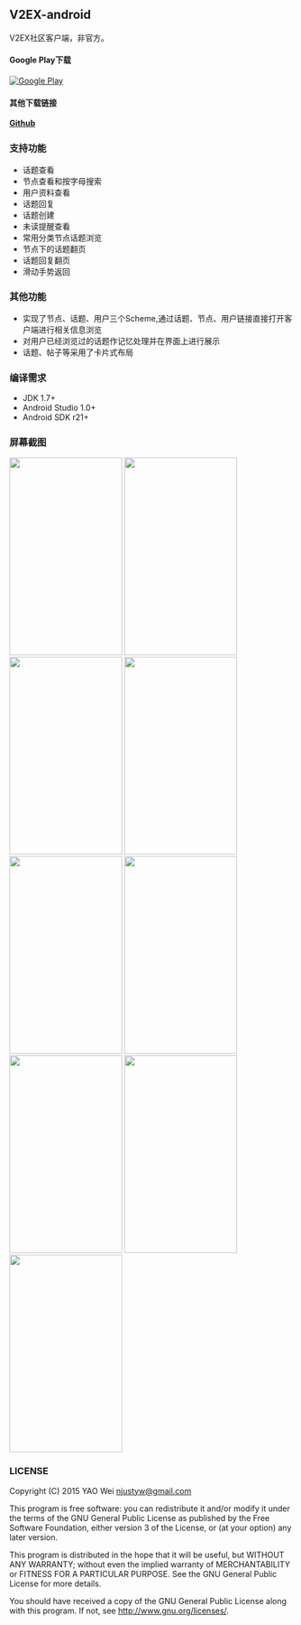 ## V2EX-android

V2EX社区客户端，非官方。

#### Google Play下载
[![Google Play](http://developer.android.com/images/brand/en_generic_rgb_wo_45.png)](https://play.google.com/store/apps/details?id=com.yaoyumeng.v2ex)

#### 其他下载链接

[**Github**](https://github.com/greatyao/v2ex-android/releases/download/1.2.5/v2ex-android-v1.2.5.apk)


### 支持功能

 * 话题查看
 * 节点查看和按字母搜索
 * 用户资料查看
 * 话题回复
 * 话题创建
 * 未读提醒查看
 * 常用分类节点话题浏览
 * 节点下的话题翻页
 * 话题回复翻页
 * 滑动手势返回

### 其他功能

 * 实现了节点、话题、用户三个Scheme,通过话题、节点、用户链接直接打开客户端进行相关信息浏览
 * 对用户已经浏览过的话题作记忆处理并在界面上进行展示
 * 话题、帖子等采用了卡片式布局

### 编译需求

* JDK 1.7+
* Android Studio 1.0+
* Android SDK r21+


### 屏幕截图

<img src="https://raw.github.com/greatyao/v2ex-android/master/snapshots/latest.png" width="200" height="350"/>
<img src="https://raw.github.com/greatyao/v2ex-android/master/snapshots/hot.png" width="200" height="350"/>
<img src="https://raw.github.com/greatyao/v2ex-android/master/snapshots/nodes.png" width="200" height="350"/>
<img src="https://raw.github.com/greatyao/v2ex-android/master/snapshots/favor.png" width="200" height="350"/>
<img src="https://raw.github.com/greatyao/v2ex-android/master/snapshots/topic_details.png" width="200" height="350"/>
<img src="https://raw.github.com/greatyao/v2ex-android/master/snapshots/user_details.png" width="200" height="350"/>
<img src="https://raw.github.com/greatyao/v2ex-android/master/snapshots/topic_add.png" width="200" height="350"/>
<img src="https://raw.github.com/greatyao/v2ex-android/master/snapshots/topic_reply.png" width="200" height="350"/>
<img src="https://raw.github.com/greatyao/v2ex-android/master/snapshots/drawer.png" width="200" height="350"/>


### LICENSE

Copyright (C) 2015 YAO Wei <njustyw@gmail.com>

This program is free software: you can redistribute it and/or modify
it under the terms of the GNU General Public License as published by
the Free Software Foundation, either version 3 of the License, or
(at your option) any later version.

This program is distributed in the hope that it will be useful,
but WITHOUT ANY WARRANTY; without even the implied warranty of
MERCHANTABILITY or FITNESS FOR A PARTICULAR PURPOSE.  See the
GNU General Public License for more details.

You should have received a copy of the GNU General Public License
along with this program. If not, see <http://www.gnu.org/licenses/>.
